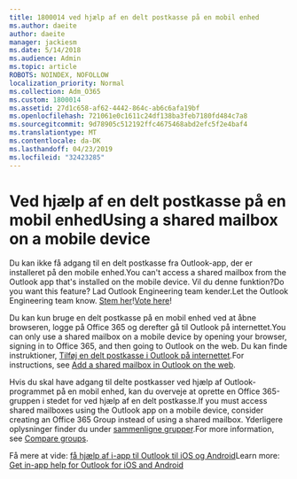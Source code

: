 ```yaml
---
title: 1800014 ved hjælp af en delt postkasse på en mobil enhed
ms.author: daeite
author: daeite
manager: jackiesm
ms.date: 5/14/2018
ms.audience: Admin
ms.topic: article
ROBOTS: NOINDEX, NOFOLLOW
localization_priority: Normal
ms.collection: Adm_O365
ms.custom: 1800014
ms.assetid: 27d1c658-af62-4442-864c-ab6c6afa19bf
ms.openlocfilehash: 721061e0c1611c24df138ba3feb7180fd484c7a8
ms.sourcegitcommit: 9d78905c512192ffc4675468abd2efc5f2e4baf4
ms.translationtype: MT
ms.contentlocale: da-DK
ms.lasthandoff: 04/23/2019
ms.locfileid: "32423285"
---
```

# <a name="using-a-shared-mailbox-on-a-mobile-device"></a><span data-ttu-id="e0c8a-102">Ved hjælp af en delt postkasse på en mobil enhed</span><span class="sxs-lookup"><span data-stu-id="e0c8a-102">Using a shared mailbox on a mobile device</span></span>

<span data-ttu-id="e0c8a-103">Du kan ikke få adgang til en delt postkasse fra Outlook-app, der er installeret på den mobile enhed.</span><span class="sxs-lookup"><span data-stu-id="e0c8a-103">You can't access a shared mailbox from the Outlook app that's installed on the mobile device.</span></span> <span data-ttu-id="e0c8a-104">Vil du denne funktion?</span><span class="sxs-lookup"><span data-stu-id="e0c8a-104">Do you want this feature?</span></span> <span data-ttu-id="e0c8a-105">Lad Outlook Engineering team kender.</span><span class="sxs-lookup"><span data-stu-id="e0c8a-105">Let the Outlook Engineering team know.</span></span> <span data-ttu-id="e0c8a-106">[Stem her](https://go.microsoft.com/fwlink/?linked=862116)!</span><span class="sxs-lookup"><span data-stu-id="e0c8a-106">[Vote here](https://go.microsoft.com/fwlink/?linked=862116)!</span></span>
  
<span data-ttu-id="e0c8a-107">Du kan kun bruge en delt postkasse på en mobil enhed ved at åbne browseren, logge på Office 365 og derefter gå til Outlook på internettet.</span><span class="sxs-lookup"><span data-stu-id="e0c8a-107">You can only use a shared mailbox on a mobile device by opening your browser, signing in to Office 365, and then going to Outlook on the web.</span></span> <span data-ttu-id="e0c8a-108">Du kan finde instruktioner, [Tilføj en delt postkasse i Outlook på internettet](https://support.office.com/article/add-a-shared-mailbox-to-outlook-on-the-web-98b5a90d-4e38-415d-a030-f09a4cd28207).</span><span class="sxs-lookup"><span data-stu-id="e0c8a-108">For instructions, see [Add a shared mailbox in Outlook on the web](https://support.office.com/article/add-a-shared-mailbox-to-outlook-on-the-web-98b5a90d-4e38-415d-a030-f09a4cd28207).</span></span>
  
<span data-ttu-id="e0c8a-109">Hvis du skal have adgang til delte postkasser ved hjælp af Outlook-programmet på en mobil enhed, kan du overveje at oprette en Office 365-gruppen i stedet for ved hjælp af en delt postkasse.</span><span class="sxs-lookup"><span data-stu-id="e0c8a-109">If you must access shared mailboxes using the Outlook app on a mobile device, consider creating an Office 365 Group instead of using a shared mailbox.</span></span> <span data-ttu-id="e0c8a-110">Yderligere oplysninger finder du under [sammenligne grupper](https://support.office.com/article/758759ad-63ee-4ea9-90a3-39f941897b7d.aspx).</span><span class="sxs-lookup"><span data-stu-id="e0c8a-110">For more information, see [Compare groups](https://support.office.com/article/758759ad-63ee-4ea9-90a3-39f941897b7d.aspx).</span></span>
  
<span data-ttu-id="e0c8a-111">Få mere at vide: [få hjælp af i-app til Outlook til iOS og Android](https://support.office.com/article/Get-in-app-help-for-Outlook-for-iOS-and-Android-218a22d1-9fa5-4889-b689-de1c63493243)</span><span class="sxs-lookup"><span data-stu-id="e0c8a-111">Learn more: [Get in-app help for Outlook for iOS and Android](https://support.office.com/article/Get-in-app-help-for-Outlook-for-iOS-and-Android-218a22d1-9fa5-4889-b689-de1c63493243)</span></span>
  

